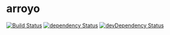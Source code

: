 # arroyo

[![Build Status](https://travis-ci.org/NathanielInman/arroyo.svg?branch=master)](https://travis-ci.org/NathanielInman/arroyo) [![dependency Status](https://david-dm.org/NathanielInman/arroyo/status.svg?style=flat)](https://david-dm.org/NathanielInman/arroyo) [![devDependency Status](https://david-dm.org/NathanielInman/arroyo/dev-status.svg?style=flat)](https://david-dm.org/NathanielInman/arroyo#info=devDependencies)
